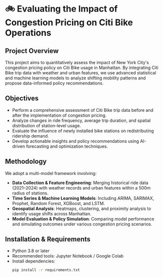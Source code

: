 # 🚲 Evaluating the Impact of Congestion Pricing on Citi Bike Operations

## Project Overview
This project aims to quantitatively assess the impact of New York City's congestion pricing policy on Citi Bike usage in Manhattan. By integrating Citi Bike trip data with weather and urban features, we use advanced statistical and machine learning models to analyze shifting mobility patterns and propose data-informed policy recommendations.

## Objectives
- Perform a comprehensive assessment of Citi Bike trip data before and after the implementation of congestion pricing.
- Analyze changes in ride frequency, average trip duration, and spatial distribution of station-level usage.
- Evaluate the influence of newly installed bike stations on redistributing ridership demand.
- Develop actionable insights and policy recommendations using AI-driven forecasting and optimization techniques.

## Methodology
We adopt a multi-model framework involving:
- **Data Collection & Feature Engineering**: Merging historical ride data (2021–2024) with weather records and urban features within a 500m radius of stations.
- **Time Series & Machine Learning Models**: Including ARIMA, SARIMAX, Prophet, Random Forest, XGBoost, and LSTM.
- **Geospatial Analysis**: Heatmaps, clustering, and proximity analysis to identify usage shifts across Manhattan.
- **Model Evaluation & Policy Simulation**: Comparing model performance and simulating outcomes under various congestion pricing scenarios.

## Installation & Requirements
- Python 3.8 or later
- Recommended tools: Jupyter Notebook / Google Colab
- Install dependencies:
  ```bash
  pip install -r requirements.txt
